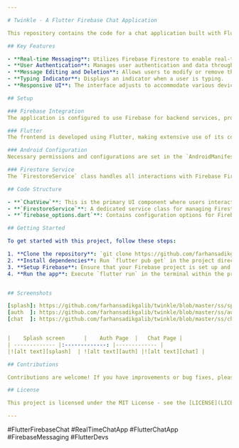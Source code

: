 ```yaml
---

# Twinkle - A Flutter Firebase Chat Application

This repository contains the code for a chat application built with Flutter and Firebase. It features real-time messaging, user authentication, message editing, a typing indicator, and a responsive user interface that adapts to different screen sizes and orientations.

## Key Features

- **Real-time Messaging**: Utilizes Firebase Firestore to enable real-time sending and receiving of messages.
- **User Authentication**: Manages user authentication and data through Firebase.
- **Message Editing and Deletion**: Allows users to modify or remove their messages after posting.
- **Typing Indicator**: Displays an indicator when a user is typing.
- **Responsive UI**: The interface adjusts to accommodate various device orientations and screen sizes.

## Setup

### Firebase Integration
The application is configured to use Firebase for backend services, providing a robust and scalable infrastructure.

### Flutter
The frontend is developed using Flutter, making extensive use of its comprehensive widget library and efficient state management.

### Android Configuration
Necessary permissions and configurations are set in the `AndroidManifest.xml` file to ensure proper functionality on Android devices.

### Firestore Service
The `FirestoreService` class handles all interactions with Firebase Firestore, including operations like sending, receiving, updating, and deleting messages.

## Code Structure

- **`ChatView`**: This is the primary UI component where users interact with the chat interface.
- **`FirestoreService`**: A dedicated service class for managing Firestore operations.
- **`firebase_options.dart`**: Contains configuration options for Firebase on various platforms.

## Getting Started

To get started with this project, follow these steps:

1. **Clone the repository**: `git clone https://github.com/farhansadikgalib/twinkle.git`
2. **Install dependencies**: Run `flutter pub get` in the project directory.
3. **Setup Firebase**: Ensure that your Firebase project is set up and that the `firebase_options.dart` file is correctly configured for your environment.
4. **Run the app**: Execute `flutter run` in the terminal within the project directory to launch the application on your device or emulator.


## Screenshots

[splash]: https://github.com/farhansadikgalib/twinkle/blob/master/ss/splash.png
[auth  ]: https://github.com/farhansadikgalib/twinkle/blob/master/ss/auth.png
[chat  ]: https://github.com/farhansadikgalib/twinkle/blob/master/ss/chat.png


|    Splash screen      |    Auth Page  |   Chat Page |
| ------------- |:-------------: |------------- |
|![alt text][splash]  | ![alt text][auth] |![alt text][chat] |

## Contributions

Contributions are welcome! If you have improvements or bug fixes, please fork the repository and submit a pull request.

## License

This project is licensed under the MIT License - see the [LICENSE](LICENSE) file for details.

---
```

#FlutterFirebaseChat #RealTimeChatApp #FlutterChatApp #FirebaseMessaging #FlutterDevs
